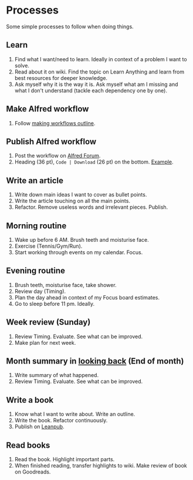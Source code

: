 # Processes
Some simple processes to follow when doing things.

## Learn
1. Find what I want/need to learn. Ideally in context of a problem I want to solve.
2. Read about it on wiki. Find the topic on Learn Anything and learn from best resources for deeper knowledge.
3. Ask myself why it is the way it is.  Ask myself what am I missing and what I don't understand (tackle each dependency one by one).

## Make Alfred workflow
1. Follow [making workflows outline](../macOS/apps/alfred/making-workflows.md).

## Publish Alfred workflow
1. Post the workflow on [Alfred Forum](https://www.alfredforum.com/).
2. Heading (36 pt), `Code | Download` (26 pt) on the bottom. [Example](https://www.alfredforum.com/topic/10486-ask-create-share).

## Write an article
1. Write down main ideas I want to cover as bullet points.
2. Write the article touching on all the main points.
3. Refactor. Remove useless words and irrelevant pieces. Publish.

## Morning routine
1. Wake up before 6 AM. Brush teeth and moisturise face.
2. Exercise (Tennis/Gym/Run).
3. Start working through events on my calendar. Focus.

## Evening routine
1. Brush teeth, moisturise face, take shower.
2. Review day (Timing).
3. Plan the day ahead in context of my Focus board estimates.
4. Go to sleep before 11 pm. Ideally.

## Week review (Sunday)
1. Review Timing. Evaluate. See what can be improved.
2. Make plan for next week.

## Month summary in [looking back](../looking-back/looking-back.md) (End of month)
1. Write summary of what happened.
2. Review Timing. Evaluate. See what can be improved.

## Write a book
1. Know what I want to write about. Write an outline.
2. Write the book. Refactor continuously.
2. Publish on [Leanpub](https://leanpub.com/).

## Read books
1. Read the book. Highlight important parts.
2. When finished reading, transfer highlights to wiki. Make review of book on Goodreads.